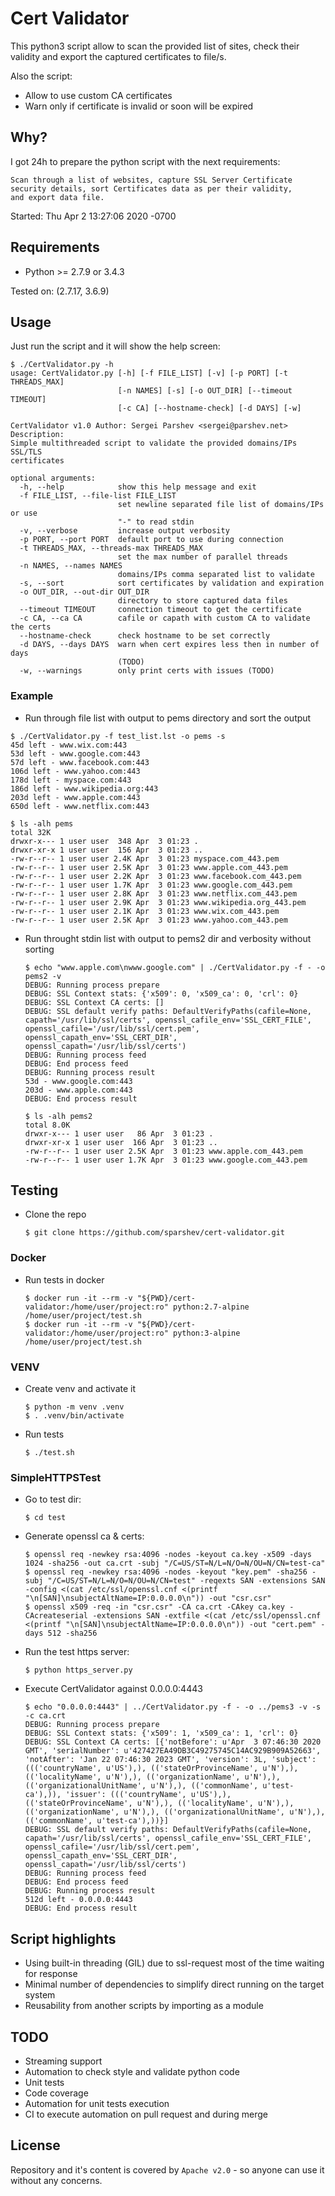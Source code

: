# Cert Validator

This python3 script allow to scan the provided list of sites, check their validity and export the
captured certificates to file/s.

Also the script:
* Allow to use custom CA certificates
* Warn only if certificate is invalid or soon will be expired

## Why?

I got 24h to prepare the python script with the next requirements:
```
Scan through a list of websites, capture SSL Server Certificate
security details, sort Certificates data as per their validity,
and export data file.
```

Started: Thu Apr 2 13:27:06 2020 -0700

## Requirements

* Python >= 2.7.9 or 3.4.3

Tested on: (2.7.17, 3.6.9)

## Usage

Just run the script and it will show the help screen:
```
$ ./CertValidator.py -h
usage: CertValidator.py [-h] [-f FILE_LIST] [-v] [-p PORT] [-t THREADS_MAX]
                        [-n NAMES] [-s] [-o OUT_DIR] [--timeout TIMEOUT]
                        [-c CA] [--hostname-check] [-d DAYS] [-w]

CertValidator v1.0 Author: Sergei Parshev <sergei@parshev.net> Description:
Simple multithreaded script to validate the provided domains/IPs SSL/TLS
certificates

optional arguments:
  -h, --help            show this help message and exit
  -f FILE_LIST, --file-list FILE_LIST
                        set newline separated file list of domains/IPs or use
                        "-" to read stdin
  -v, --verbose         increase output verbosity
  -p PORT, --port PORT  default port to use during connection
  -t THREADS_MAX, --threads-max THREADS_MAX
                        set the max number of parallel threads
  -n NAMES, --names NAMES
                        domains/IPs comma separated list to validate
  -s, --sort            sort certificates by validation and expiration
  -o OUT_DIR, --out-dir OUT_DIR
                        directory to store captured data files
  --timeout TIMEOUT     connection timeout to get the certificate
  -c CA, --ca CA        cafile or capath with custom CA to validate the certs
  --hostname-check      check hostname to be set correctly
  -d DAYS, --days DAYS  warn when cert expires less then in number of days
                        (TODO)
  -w, --warnings        only print certs with issues (TODO)
```

### Example

* Run through file list with output to pems directory and sort the output
```
$ ./CertValidator.py -f test_list.lst -o pems -s
45d left - www.wix.com:443
53d left - www.google.com:443
57d left - www.facebook.com:443
106d left - www.yahoo.com:443
178d left - myspace.com:443
186d left - www.wikipedia.org:443
203d left - www.apple.com:443
650d left - www.netflix.com:443

$ ls -alh pems
total 32K
drwxr-x--- 1 user user  348 Apr  3 01:23 .
drwxr-xr-x 1 user user  156 Apr  3 01:23 ..
-rw-r--r-- 1 user user 2.4K Apr  3 01:23 myspace.com_443.pem
-rw-r--r-- 1 user user 2.5K Apr  3 01:23 www.apple.com_443.pem
-rw-r--r-- 1 user user 2.2K Apr  3 01:23 www.facebook.com_443.pem
-rw-r--r-- 1 user user 1.7K Apr  3 01:23 www.google.com_443.pem
-rw-r--r-- 1 user user 2.8K Apr  3 01:23 www.netflix.com_443.pem
-rw-r--r-- 1 user user 2.9K Apr  3 01:23 www.wikipedia.org_443.pem
-rw-r--r-- 1 user user 2.1K Apr  3 01:23 www.wix.com_443.pem
-rw-r--r-- 1 user user 2.5K Apr  3 01:23 www.yahoo.com_443.pem
```
* Run throught stdin list with output to pems2 dir and verbosity without sorting
    ```
    $ echo "www.apple.com\nwww.google.com" | ./CertValidator.py -f - -o pems2 -v
    DEBUG: Running process prepare
    DEBUG: SSL Context stats: {'x509': 0, 'x509_ca': 0, 'crl': 0}
    DEBUG: SSL Context CA certs: []
    DEBUG: SSL default verify paths: DefaultVerifyPaths(cafile=None, capath='/usr/lib/ssl/certs', openssl_cafile_env='SSL_CERT_FILE', openssl_cafile='/usr/lib/ssl/cert.pem', openssl_capath_env='SSL_CERT_DIR', openssl_capath='/usr/lib/ssl/certs')
    DEBUG: Running process feed
    DEBUG: End process feed
    DEBUG: Running process result
    53d - www.google.com:443
    203d - www.apple.com:443
    DEBUG: End process result

    $ ls -alh pems2
    total 8.0K
    drwxr-x--- 1 user user   86 Apr  3 01:23 .
    drwxr-xr-x 1 user user  166 Apr  3 01:23 ..
    -rw-r--r-- 1 user user 2.5K Apr  3 01:23 www.apple.com_443.pem
    -rw-r--r-- 1 user user 1.7K Apr  3 01:23 www.google.com_443.pem
    ```

## Testing

* Clone the repo
    ```
    $ git clone https://github.com/sparshev/cert-validator.git
    ```

### Docker

* Run tests in docker
    ```
    $ docker run -it --rm -v "${PWD}/cert-validator:/home/user/project:ro" python:2.7-alpine /home/user/project/test.sh
    $ docker run -it --rm -v "${PWD}/cert-validator:/home/user/project:ro" python:3-alpine /home/user/project/test.sh
    ```

### VENV

* Create venv and activate it
    ```
    $ python -m venv .venv
    $ . .venv/bin/activate
    ```
* Run tests
    ```
    $ ./test.sh
    ```

### SimpleHTTPSTest

* Go to test dir:
    ```
    $ cd test
    ```
* Generate openssl ca & certs:
    ```
    $ openssl req -newkey rsa:4096 -nodes -keyout ca.key -x509 -days 1024 -sha256 -out ca.crt -subj "/C=US/ST=N/L=N/O=N/OU=N/CN=test-ca"
    $ openssl req -newkey rsa:4096 -nodes -keyout "key.pem" -sha256 -subj "/C=US/ST=N/L=N/O=N/OU=N/CN=test" -reqexts SAN -extensions SAN -config <(cat /etc/ssl/openssl.cnf <(printf "\n[SAN]\nsubjectAltName=IP:0.0.0.0\n")) -out "csr.csr"
    $ openssl x509 -req -in "csr.csr" -CA ca.crt -CAkey ca.key -CAcreateserial -extensions SAN -extfile <(cat /etc/ssl/openssl.cnf <(printf "\n[SAN]\nsubjectAltName=IP:0.0.0.0\n")) -out "cert.pem" -days 512 -sha256
    ```
* Run the test https server:
    ```
    $ python https_server.py
    ```
* Execute CertValidator against 0.0.0.0:4443
    ```
    $ echo "0.0.0.0:4443" | ../CertValidator.py -f - -o ../pems3 -v -s -c ca.crt
    DEBUG: Running process prepare
    DEBUG: SSL Context stats: {'x509': 1, 'x509_ca': 1, 'crl': 0}
    DEBUG: SSL Context CA certs: [{'notBefore': u'Apr  3 07:46:30 2020 GMT', 'serialNumber': u'427427EA49DB3C49275745C14AC929B909A52663', 'notAfter': 'Jan 22 07:46:30 2023 GMT', 'version': 3L, 'subject': ((('countryName', u'US'),), (('stateOrProvinceName', u'N'),), (('localityName', u'N'),), (('organizationName', u'N'),), (('organizationalUnitName', u'N'),), (('commonName', u'test-ca'),)), 'issuer': ((('countryName', u'US'),), (('stateOrProvinceName', u'N'),), (('localityName', u'N'),), (('organizationName', u'N'),), (('organizationalUnitName', u'N'),), (('commonName', u'test-ca'),))}]
    DEBUG: SSL default verify paths: DefaultVerifyPaths(cafile=None, capath='/usr/lib/ssl/certs', openssl_cafile_env='SSL_CERT_FILE', openssl_cafile='/usr/lib/ssl/cert.pem', openssl_capath_env='SSL_CERT_DIR', openssl_capath='/usr/lib/ssl/certs')
    DEBUG: Running process feed
    DEBUG: End process feed
    DEBUG: Running process result
    512d left - 0.0.0.0:4443
    DEBUG: End process result
    ```

## Script highlights

* Using built-in threading (GIL) due to ssl-request most of the time waiting for response
* Minimal number of dependencies to simplify direct running on the target system
* Reusability from another scripts by importing as a module

## TODO

* Streaming support
* Automation to check style and validate python code
* Unit tests
* Code coverage
* Automation for unit tests execution
* CI to execute automation on pull request and during merge

## License

Repository and it's content is covered by `Apache v2.0` - so anyone can use it without any concerns.
